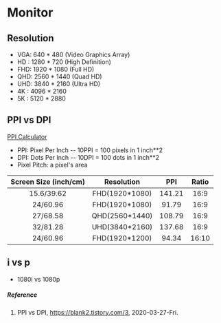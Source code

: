 # Monitor

## Resolution

- VGA: 640 * 480   (Video Graphics Array)
- HD : 1280 * 720  (High Definition)
- FHD: 1920 * 1080 (Full HD)
- QHD: 2560 * 1440 (Quad HD)
- UHD: 3840 * 2160 (Ultra HD)
- 4K : 4096 * 2160
- 5K : 5120 * 2880

## PPI vs DPI
[PPI Calculator](https://www.sven.de/dpi/)

- PPI: Pixel Per Inch
-- 10PPI = 100 pixels in 1 inch**2
- DPI: Dots Per Inch
-- 10DPI = 100 dots in 1 inch**2
- Pixel Pitch: a pixel's area

|Screen Size (inch/cm)|Resolution|PPI|Ratio|
|:-------------------:|:--------:|:-:|:---:|
|15.6/39.62|FHD(1920*1080)|141.21|16:9|
|24/60.96|FHD(1920*1080)|91.79|16:9|
|27/68.58|QHD(2560*1440)|108.79|16:9|
|32/81.28|UHD(3840*2160)|137.68|16:9|
|24/60.96|FHD(1920*1200)|94.34|16:10|

## i vs p
- 1080i vs 1080p

##### Reference
1. PPI vs DPI, https://blank2.tistory.com/3, 2020-03-27-Fri.
